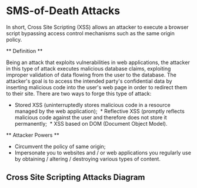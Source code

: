 # SMS-of-Death Attacks

In short, Cross Site Scripting (XSS) allows an attacker to execute a browser script bypassing access control mechanisms such as the same origin policy.


** Definition **

Being an attack that exploits vulnerabilities in web applications, the attacker in this type of attack executes malicious database claims, exploiting improper validation of data flowing from the user to the database. The attacker's goal is to access the intended party's confidential data by inserting malicious code into the user's web page in order to redirect them to their site. There are two ways to forge this type of attack:
  
 * Stored XSS (uninterruptedly stores malicious code in a resource managed by the web application);
 * Reflective XSS (promptly reflects malicious code against the user and therefore does not store it permanently;
 * XSS based on DOM (Document Object Model).

** Attacker Powers **

 * Circumvent the policy of same origin;
 * Impersonate you to websites and / or web applications you regularly use by obtaining / altering / destroying various types of content.

 
## Cross Site Scripting Attacks Diagram


